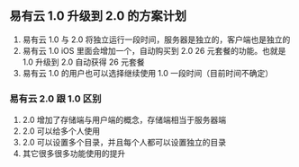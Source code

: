 ## 易有云 1.0 升级到 2.0 的方案计划

1. 易有云 1.0 与 2.0 将独立运行一段时间，服务器是独立的，客户端也是独立的
2. 易有云 1.0 iOS 里面会增加一个，自动购买到 2.0 26 元套餐的功能。也就是 1.0 升级到 2.0 自动获得 26 元套餐
3. 易有云 1.0 的用户也可以选择继续使用 1.0 一段时间（目前时间不确定）

### 易有云 2.0 跟 1.0 区别

1. 2.0 增加了存储端与用户端的概念，存储端相当于服务器端
2. 2.0 可以给多个人使用
3. 2.0 可以设置多个目录，并且每个人都可以设置独立的目录
4. 其它很多很多功能使用的提升
